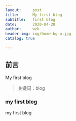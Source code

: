 ```yaml
---
layout:     post
title:      My first blog
subtitle:   first blog
date:       2020-04-20
author:     wzk
header-img: img/home-bg-o.jpg
catalog: true

---
```


## 前言

My first blog




>关键词：blog

### my first blog
my first blog




 

